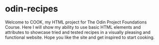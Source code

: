 # odin-recipes
Welcome to COOK, my HTML project for The Odin Project Foundations Course. 
Here I will show my ability to use basic HTML elements and attributes to showcase tried and tested recipes in a visually pleasing and functional website.
Hope you like the site and get inspired to start cooking.